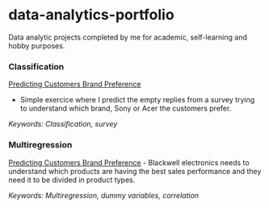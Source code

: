 # data-analytics-portfolio
Data analytic projects completed by me for academic, self-learning and hobby purposes. 

<h3> Classification </h3>

<a href="https://github.com/ffmc/data-analytics-portfolio/blob/master/Linear%20Regression/Predicting%20which%20brand%20customer%20prefer.ipynb">Predicting Customers Brand Preference</a>
- Simple exercice where I predict the empty replies from a survey trying to understand which brand, Sony or Acer the customers prefer.  

<i>Keywords: Classification, survey</i>

<h3> Multiregression </h3>
<a href="https://github.com/ffmc/data-analytics-portfolio/tree/master/Multiple%20Regression">Predicting Customers Brand Preference</a>
- Blackwell electronics needs to understand which products are having the best sales performance and they need it to be divided in product types. 

<i>Keywords: Multiregression, dummy variables, correlation</i>
